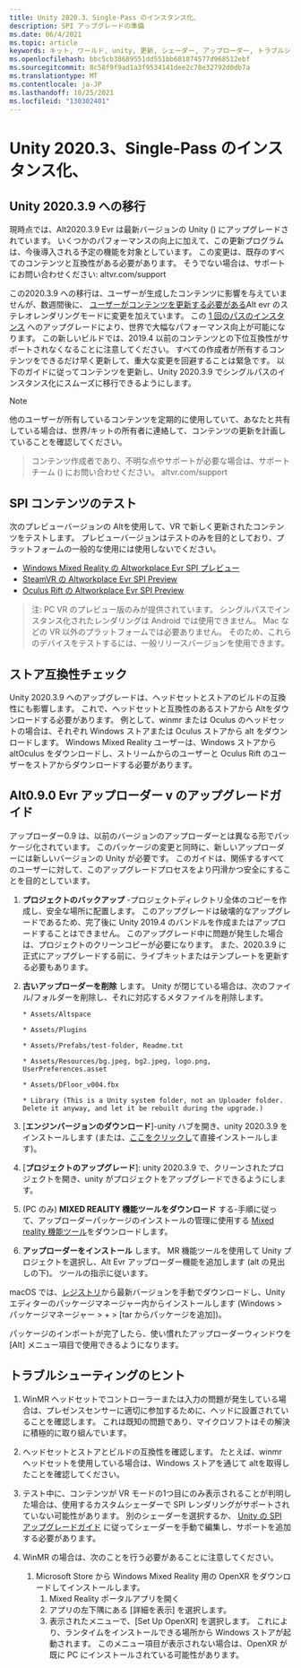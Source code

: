 ```yaml
---
title: Unity 2020.3、Single-Pass のインスタンス化、
description: SPI アップグレードの準備
ms.date: 06/4/2021
ms.topic: article
keywords: キット, ワールド, unity, 更新, シェーダー, アップローダー, トラブルシューティング
ms.openlocfilehash: bbc5cb38689551dd551bb681874577d968512ebf
ms.sourcegitcommit: 8c58f9f9ad1a3f9534141dee2c78e32792d0db7a
ms.translationtype: MT
ms.contentlocale: ja-JP
ms.lasthandoff: 10/25/2021
ms.locfileid: "130302401"
---
```

# <a name="unity-20203-single-pass-instancing-and-you"></a>Unity 2020.3、Single-Pass のインスタンス化、

## <a name="moving-to-unity-202039"></a>Unity 2020.3.9 への移行

現時点では、Alt2020.3.9 Evr は最新バージョンの Unity () にアップグレードされています。 いくつかのパフォーマンスの向上に加えて、この更新プログラムは、今後導入される予定の機能を対象としています。 この変更は、既存のすべてのコンテンツと互換性がある必要があります。 そうでない場合は、サポートにお問い合わせください: altvr.com/support

この2020.3.9 への移行は、ユーザーが生成したコンテンツに影響を与えていませんが、数週間後に、 [ユーザーがコンテンツを更新する必要がある]( https://docs.unity3d.com/Manual/SinglePassStereoRendering.html)Alt evr のステレオレンダリングモードに変更を加えています。 この [1 回のパスのインスタンス](https://docs.unity3d.com/Manual/SinglePassInstancing.html) へのアップグレードにより、世界で大幅なパフォーマンス向上が可能になります。 この新しいビルドでは、2019.4 以前のコンテンツとの下位互換性がサポートされなくなることに注意してください。 すべての作成者が所有するコンテンツをできるだけ早く更新して、重大な変更を回避することは緊急です。 以下のガイドに従ってコンテンツを更新し、Unity 2020.3.9 でシングルパスのインスタンス化にスムーズに移行できるようにします。

> [!NOTE]
> 他のユーザーが所有しているコンテンツを定期的に使用していて、あなたと共有している場合は、世界/キットの所有者に連絡して、コンテンツの更新を計画していることを確認してください。

> コンテンツ作成者であり、不明な点やサポートが必要な場合は、サポートチーム () にお問い合わせください。 altvr.com/support

## <a name="testing-your-spi-content"></a>SPI コンテンツのテスト

次のプレビューバージョンの Altを使用して、VR で新しく更新されたコンテンツをテストします。 プレビューバージョンはテストのみを目的としており、プラットフォームの一般的な使用には使用しないでください。

* [Windows Mixed Reality の Altworkplace Evr SPI プレビュー](https://aka.ms/AvrSpiMr)
* [SteamVR の Altworkplace Evr SPI Preview](https://aka.ms/AvrSpiSteam)
* [Oculus Rift の Altworkplace Evr SPI Preview](https://aka.ms/AvrSpiRift)

> 注: PC VR のプレビュー版のみが提供されています。 シングルパスでインスタンス化されたレンダリングは Android では使用できません。 Mac などの VR 以外のプラットフォームでは必要ありません。 そのため、これらのデバイスをテストするには、一般リリースバージョンを使用できます。


## <a name="storecompatibilitycheck"></a>ストア互換性チェック

Unity 2020.3.9 へのアップグレードは、ヘッドセットとストアのビルドの互換性にも影響します。 これで、ヘッドセットと互換性のあるストアから Altをダウンロードする必要があります。 例として、winmr または Oculus のヘッドセットの場合は、それぞれ Windows ストアまたは Oculus ストアから alt をダウンロードします。 Windows Mixed Reality ユーザーは、Windows ストアから altOculus をダウンロードし、ストリームからのユーザーと Oculus Rift のユーザーをストアからダウンロードする必要があります。

## <a name="altspacevr-uploader-v090-upgrade-guide"></a>Alt0.9.0 Evr アップローダー v のアップグレードガイド 

アップローダー0.9 は、以前のバージョンのアップローダーとは異なる形でパッケージ化されています。 このパッケージの変更と同時に、新しいアップローダーには新しいバージョンの Unity が必要です。 このガイドは、関係するすべてのユーザーに対して、このアップグレードプロセスをより円滑かつ安全にすることを目的としています。

1. **プロジェクトのバックアップ** -プロジェクトディレクトリ全体のコピーを作成し、安全な場所に配置します。 このアップグレードは破壊的なアップグレードであるため、完了後に Unity 2019.4 のバンドルを作成またはアップロードすることはできません。 このアップグレード中に問題が発生した場合は、プロジェクトのクリーンコピーが必要になります。 また、2020.3.9 に正式にアップグレードする前に、ライブキットまたはテンプレートを更新する必要もあります。

2. **古いアップローダーを削除** します。 Unity が閉じている場合は、次のファイル/フォルダーを削除し、それに対応するメタファイルを削除します。

    ```console
    * Assets/Altspace

    * Assets/Plugins

    * Assets/Prefabs/test-folder, Readme.txt

    * Assets/Resources/bg.jpeg, bg2.jpeg, logo.png, UserPreferences.asset

    * Assets/DFloor_v004.fbx

    * Library (This is a Unity system folder, not an Uploader folder. Delete it anyway, and let it be rebuilt during the upgrade.)
    ```

3. [**エンジンバージョンのダウンロード**]-unity ハブを開き、unity 2020.3.9 をインストールします (または、[ここをクリックし](https://unity3d.com/ru/unity/whats-new/2020.3.9)て直接インストールします)。

4. [**プロジェクトのアップグレード**]: unity 2020.3.9 で、クリーンされたプロジェクトを開き、unity がプロジェクトをアップグレードできるようにします。

5. (PC のみ) **MIXED REALITY 機能ツールをダウンロード** する-手順に従って、アップローダーパッケージのインストールの管理に使用する [Mixed reality 機能ツール](/windows/mixed-reality/develop/unity/welcome-to-mr-feature-tool)をダウンロードします。

6. **アップローダーをインストール** します。 MR 機能ツールを使用して Unity プロジェクトを選択し、Alt Evr アップローダー機能を追加します (alt の見出しの下)。 ツールの指示に従います。

macOS では、[レジストリ](https://dev.azure.com/aipmr/MixedReality-Unity-Packages/_packaging?_a=package&feed=Unity-packages&package=com.microsoft.altspacevr_uploader&protocolType=Npm&version=0.9.0&view=versions)から最新バージョンを手動でダウンロードし、Unity エディターのパッケージマネージャー内からインストールします (Windows > パッケージマネージャー > + > [tar からパッケージを追加])。

パッケージのインポートが完了したら、使い慣れたアップローダーウィンドウを [Alt] メニュー項目で使用できるようになります。

## <a name="troubleshooting-tips"></a>トラブルシューティングのヒント

1. WinMR ヘッドセットでコントローラーまたは入力の問題が発生している場合は、プレゼンスセンサーに適切に参加するために、ヘッドに設置されていることを確認します。 これは既知の問題であり、マイクロソフトはその解決に積極的に取り組んでいます。

2. ヘッドセットとストアとビルドの互換性を確認します。 たとえば、winmr ヘッドセットを使用している場合は、Windows ストアを通じて altを取得したことを確認してください。

3. テスト中に、コンテンツが VR モードの1つ目にのみ表示されることが判明した場合は、使用するカスタムシェーダーで SPI レンダリングがサポートされていない可能性があります。 別のシェーダーを選択するか、 [Unity の SPI アップグレードガイド](https://docs.unity3d.com/Manual/SinglePassInstancing.html) に従ってシェーダーを手動で編集し、サポートを追加する必要があります。

4. WinMR の場合は、次のことを行う必要があることに注意してください。 
    1. Microsoft Store から Windows Mixed Reality 用の OpenXR をダウンロードしてインストールします。
        1. Mixed Reality ポータルアプリを開く
        2. アプリの左下隅にある [詳細を表示] を選択します。
        3. 表示されたメニューで、[Set Up OpenXR] を選択します。 これにより、ランタイムをインストールできる場所から Windows ストアが起動されます。 このメニュー項目が表示されない場合は、OpenXR が既に PC にインストールされている可能性があります。